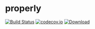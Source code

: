 # properly
[![Build Status](https://travis-ci.org/fthomas/properly.svg?branch=master)](https://travis-ci.org/fthomas/properly)
[![codecov.io](https://codecov.io/github/fthomas/properly/coverage.svg?branch=master)](https://codecov.io/github/fthomas/properly?branch=master)
[![Download](https://api.bintray.com/packages/fthomas/maven/properly/images/download.svg)](https://bintray.com/fthomas/maven/properly/_latestVersion)
